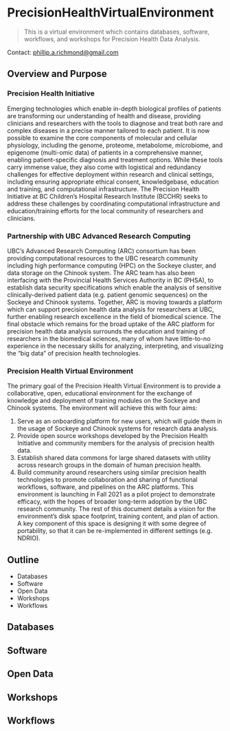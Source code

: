 # PrecisionHealthVirtualEnvironment

> This is a virtual environment which contains databases, software, workflows, and workshops for Precision Health Data Analysis.

Contact: phillip.a.richmond@gmail.com


## Overview and Purpose
### Precision Health Initiative
Emerging technologies which enable in-depth biological profiles of patients are transforming our understanding of health and disease, providing clinicians and researchers with the tools to diagnose and treat both rare and complex diseases in a precise manner tailored to each patient. It is now possible to examine the core components of molecular and cellular physiology, including the genome, proteome, metabolome, microbiome, and epigenome (multi-omic data) of patients in a comprehensive manner, enabling patient-specific diagnosis and treatment options. While these tools carry immense value, they also come with logistical and redundancy challenges for effective deployment within research and clinical settings, including ensuring appropriate ethical consent, knowledgebase, education and training, and computational infrastructure. The Precision Health Initiative at BC Children’s Hospital Research Institute (BCCHR) seeks to address these challenges by coordinating computational infrastructure and education/training efforts for the local community of researchers and clinicians. 

### Partnership with UBC Advanced Research Computing
UBC’s Advanced Research Computing (ARC) consortium has been providing computational resources to the UBC research community including high performance computing (HPC) on the Sockeye cluster, and data storage on the Chinook system. The ARC team has also been interfacing with the Provincial Health Services Authority in BC (PHSA), to establish data security specifications which enable the analysis of sensitive clinically-derived patient data (e.g. patient genomic sequences) on the Sockeye and Chinook systems. Together, ARC is moving towards a platform which can support precision health data analysis for researchers at UBC, further enabling research excellence in the field of biomedical science. The final obstacle which remains for the broad uptake of the ARC platform for precision health data analysis surrounds the education and training of researchers in the biomedical sciences, many of whom have little-to-no experience in the necessary skills for analyzing, interpreting, and visualizing the “big data” of precision health technologies. 

### Precision Health Virtual Environment
The primary goal of the Precision Health Virtual Environment is to provide a collaborative, open, educational environment for the exchange of knowledge and deployment of training modules on the Sockeye and Chinook systems. The environment will achieve this with four aims:
1. Serve as an onboarding platform for new users, which will guide them in the usage of Sockeye and Chinook systems for research data analysis.
2. Provide open source workshops developed by the Precision Health Initiative and community members for the analysis of precision health data.
3. Establish shared data commons for large shared datasets with utility across research groups in the domain of human precision health.
4. Build community around researchers using similar precision health technologies to promote collaboration and sharing of functional workflows, software, and pipelines on the ARC platforms. 
This environment is launching in Fall 2021 as a pilot project to demonstrate efficacy, with the hopes of broader long-term adoption by the UBC research community. The rest of this document details a vision for the environment’s disk space footprint, training content, and plan of action. A key component of this space is designing it with some degree of portability, so that it can be re-implemented in different settings (e.g. NDRIO).


## Outline
- Databases
- Software
- Open Data
- Workshops
- Workflows



## Databases





## Software






## Open Data




## Workshops





## Workflows















